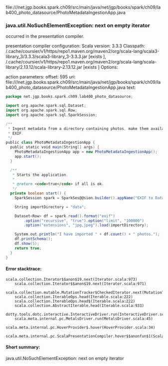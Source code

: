 file://<WORKSPACE>/net.jgp.books.spark.ch09/src/main/java/net/jgp/books/spark/ch09/lab400_photo_datasource/PhotoMetadataIngestionApp.java
### java.util.NoSuchElementException: next on empty iterator

occurred in the presentation compiler.

presentation compiler configuration:
Scala version: 3.3.3
Classpath:
<HOME>/.cache/coursier/v1/https/repo1.maven.org/maven2/org/scala-lang/scala3-library_3/3.3.3/scala3-library_3-3.3.3.jar [exists ], <HOME>/.cache/coursier/v1/https/repo1.maven.org/maven2/org/scala-lang/scala-library/2.13.12/scala-library-2.13.12.jar [exists ]
Options:



action parameters:
offset: 595
uri: file://<WORKSPACE>/net.jgp.books.spark.ch09/src/main/java/net/jgp/books/spark/ch09/lab400_photo_datasource/PhotoMetadataIngestionApp.java
text:
```scala
package net.jgp.books.spark.ch09.lab400_photo_datasource;

import org.apache.spark.sql.Dataset;
import org.apache.spark.sql.Row;
import org.apache.spark.sql.SparkSession;

/**
 * Ingest metadata from a directory containing photos, make them available as
 * EXIF.
 */
public class PhotoMetadataIngestionApp {
  public static void main(String[] args) {
    PhotoMetadataIngestionApp app = new PhotoMetadataIngestionApp();
    app.start();
  }

  /**
   * Starts the application.
   * 
   * @return <code>true</code> if all is ok.
   */
  private boolean start() {
    SparkSession spark = SparkSes@@sion.builder().appName("EXIF to Dataset").master("local").getOrCreate();

    String importDirectory = "data";

    Dataset<Row> df = spark.read().format("exif")
        .option("recursive", "true").option("limit", "100000")
        .option("extensions", "jpg,jpeg").load(importDirectory);

    System.out.println("I have imported " + df.count() + " photos.");
    df.printSchema();
    df.show(5);
    return true;
  }
}

```



#### Error stacktrace:

```
scala.collection.Iterator$$anon$19.next(Iterator.scala:973)
	scala.collection.Iterator$$anon$19.next(Iterator.scala:971)
	scala.collection.mutable.MutationTracker$CheckedIterator.next(MutationTracker.scala:76)
	scala.collection.IterableOps.head(Iterable.scala:222)
	scala.collection.IterableOps.head$(Iterable.scala:222)
	scala.collection.AbstractIterable.head(Iterable.scala:933)
	dotty.tools.dotc.interactive.InteractiveDriver.run(InteractiveDriver.scala:168)
	scala.meta.internal.pc.MetalsDriver.run(MetalsDriver.scala:45)
	scala.meta.internal.pc.HoverProvider$.hover(HoverProvider.scala:34)
	scala.meta.internal.pc.ScalaPresentationCompiler.hover$$anonfun$1(ScalaPresentationCompiler.scala:368)
```
#### Short summary: 

java.util.NoSuchElementException: next on empty iterator
